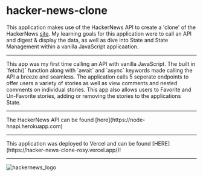 # hacker-news-clone
This application makes use of the HackerNews API to create a 'clone' of the HackerNews [site](https://news.ycombinator.com/).
My learning goals for this application were to call an API and digest & display the data, as well as dive into State and State Management within a vanilla JavaScript applicaation.
<hr/>
This app was my first time calling an API with vanilla JavaScript.  The built in `fetch()` function along with `await` and `async` keywords made calling the API a breeze and seamless. The application calls 5 seperate endpoints to offer users a variety of stories as well as view comments and nested comments on individual stories. 
This app also allows users to Favorite and Un-Favorite stories, adding or removing the stories to the applications State. 
<hr/>
The HackerNews API can be found [here](https://node-hnapi.herokuapp.com)
<hr/>
This application was deployed to Vercel and can be found [HERE](https://hacker-news-clone-rosy.vercel.app/)!
<hr/>

![hackernews_logo](https://user-images.githubusercontent.com/96802470/188988763-cf95528b-1561-4b30-92cc-288a6daef355.png)
